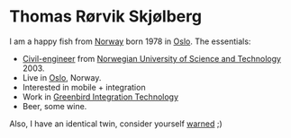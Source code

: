 # Thomas Rørvik Skjølberg #
I am a happy fish from [Norway](http://en.wikipedia.org/wiki/Norway) born 1978 in [Oslo](http://en.wikipedia.org/wiki/Oslo). The essentials:

  * [Civil-engineer](http://en.wikipedia.org/wiki/Civil_engineer) from [Norwegian University of Science and Technology](http://www.ntnu.edu/) 2003.
  * Live in [Oslo](http://en.wikipedia.org/wiki/Oslo), Norway.
  * Interested in mobile + integration
  * Work in [Greenbird Integration Technology](http://www.greenbird.com/)
  * Beer, some wine.

Also, I have an identical twin, consider yourself [warned](https://plus.google.com/110575031590839135351/about?gl=en&hl=en) ;)
